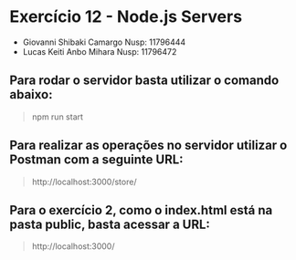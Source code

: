 # Exercício 12 - Node.js Servers

- Giovanni Shibaki Camargo      Nusp: 11796444
- Lucas Keiti Anbo Mihara       Nusp: 11796472

## Para rodar o servidor basta utilizar o comando abaixo:

> npm run start

## Para realizar as operações no servidor utilizar o Postman com a seguinte URL:

> http://localhost:3000/store/

## Para o exercício 2, como o index.html está na pasta public, basta acessar a URL:

> http://localhost:3000/